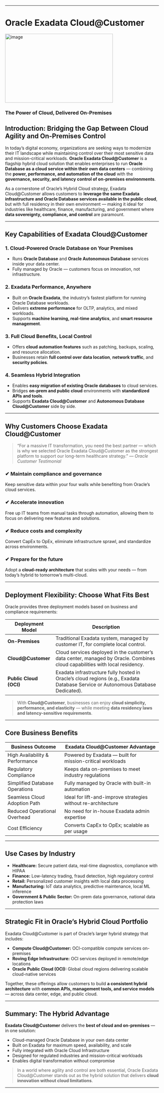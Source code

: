 
---

# **Oracle Exadata Cloud\@Customer**

<img width="353" height="226" alt="image" src="https://github.com/user-attachments/assets/4c32641e-7116-47c4-a39d-8d53f2315205" />


### **The Power of Cloud, Delivered On-Premises**

## **Introduction: Bridging the Gap Between Cloud Agility and On-Premises Control**

In today’s digital economy, organizations are seeking ways to modernize their IT landscape while maintaining control over their most sensitive data and mission-critical workloads. **Oracle Exadata Cloud\@Customer** is a flagship hybrid cloud solution that enables enterprises to run **Oracle Database as a cloud service within their own data centers** — combining the **power, performance, and automation of the cloud** with the **governance, security, and latency control of on-premises environments**.

As a cornerstone of Oracle’s Hybrid Cloud strategy, Exadata Cloud\@Customer allows customers to **leverage the same Exadata infrastructure and Oracle Database services available in the public cloud**, but with full residency in their own environment — making it ideal for industries like healthcare, finance, manufacturing, and government where **data sovereignty, compliance, and control** are paramount.

---

##  **Key Capabilities of Exadata Cloud\@Customer**

### 1. **Cloud-Powered Oracle Database on Your Premises**

* Runs **Oracle Database** and **Oracle Autonomous Database** services inside your data center.
* Fully managed by Oracle — customers focus on innovation, not infrastructure.

### 2. **Exadata Performance, Anywhere**

* Built on **Oracle Exadata**, the industry’s fastest platform for running Oracle Database workloads.
* Delivers **extreme performance** for OLTP, analytics, and mixed workloads.
* Supports **machine learning, real-time analytics**, and **smart resource management**.

### 3. **Full Cloud Benefits, Local Control**

* Offers **cloud automation features** such as patching, backups, scaling, and resource allocation.
* Businesses retain **full control over data location**, **network traffic**, and **security policies**.

### 4. **Seamless Hybrid Integration**

* Enables **easy migration of existing Oracle databases** to cloud services.
* Bridges **on-prem and public cloud** environments with **standardized APIs and tools**.
* Supports **Exadata Cloud\@Customer** and **Autonomous Database Cloud\@Customer** side by side.

---

##  **Why Customers Choose Exadata Cloud\@Customer**

> “For a massive IT transformation, you need the best partner — which is why we selected Oracle Exadata Cloud\@Customer as the strongest platform to support our long-term healthcare strategy.”
> — *Oracle Customer Testimonial*

### ✔ Maintain compliance and governance

Keep sensitive data within your four walls while benefiting from Oracle’s cloud services.

### ✔ Accelerate innovation

Free up IT teams from manual tasks through automation, allowing them to focus on delivering new features and solutions.

### ✔ Reduce costs and complexity

Convert CapEx to OpEx, eliminate infrastructure sprawl, and standardize across environments.

### ✔ Prepare for the future

Adopt a **cloud-ready architecture** that scales with your needs — from today’s hybrid to tomorrow’s multi-cloud.

---

##  **Deployment Flexibility: Choose What Fits Best**

Oracle provides three deployment models based on business and compliance requirements:

| Deployment Model       | Description                                                                                                                      |
| ---------------------- | -------------------------------------------------------------------------------------------------------------------------------- |
| **On-Premises**        | Traditional Exadata system, managed by customer IT, for complete local control.                                                  |
| **Cloud\@Customer**    | Cloud services deployed in the customer’s data center, managed by Oracle. Combines cloud capabilities with local residency.      |
| **Public Cloud (OCI)** | Exadata infrastructure fully hosted in Oracle’s cloud regions (e.g., Exadata Database Service or Autonomous Database Dedicated). |

> With **Cloud\@Customer**, businesses can enjoy **cloud simplicity, performance, and elasticity** — while meeting **data residency laws and latency-sensitive requirements**.

---

##  **Core Business Benefits**

| **Business Outcome**            | **Exadata Cloud\@Customer Advantage**                         |
| ------------------------------- | ------------------------------------------------------------- |
| High Availability & Performance | Powered by Exadata — built for mission-critical workloads     |
| Regulatory Compliance           | Keeps data on-premises to meet industry regulations           |
| Simplified Database Operations  | Fully managed by Oracle with built-in automation              |
| Seamless Cloud Adoption Path    | Ideal for lift-and-improve strategies without re-architecture |
| Reduced Operational Overhead    | No need for in-house Exadata admin expertise                  |
| Cost Efficiency                 | Converts CapEx to OpEx; scalable as per usage                 |

---

##  **Use Cases by Industry**

* **Healthcare:** Secure patient data, real-time diagnostics, compliance with HIPAA
* **Finance:** Low-latency trading, fraud detection, high regulatory control
* **Retail:** Personalized customer insights with local data processing
* **Manufacturing:** IoT data analytics, predictive maintenance, local ML inference
* **Government & Public Sector:** On-prem data governance, national data protection laws

---

##  **Strategic Fit in Oracle’s Hybrid Cloud Portfolio**

Exadata Cloud\@Customer is part of Oracle’s larger hybrid strategy that includes:

* **Compute Cloud\@Customer:** OCI-compatible compute services on-premises
* **Roving Edge Infrastructure:** OCI services deployed in remote/edge locations
* **Oracle Public Cloud (OCI):** Global cloud regions delivering scalable cloud-native services

Together, these offerings allow customers to build **a consistent hybrid architecture** with **common APIs, management tools, and service models** — across data center, edge, and public cloud.

---

##  **Summary: The Hybrid Advantage**

**Exadata Cloud\@Customer** delivers the **best of cloud and on-premises** — in one solution:

*  Cloud-managed Oracle Database in your own data center
*  Built on Exadata for maximum speed, availability, and scale
*  Fully integrated with Oracle Cloud Infrastructure
*  Designed for regulated industries and mission-critical workloads
*  Enables digital transformation without compromise

> In a world where agility and control are both essential, Oracle Exadata Cloud\@Customer stands out as the hybrid solution that delivers **cloud innovation without cloud limitations**.

---

